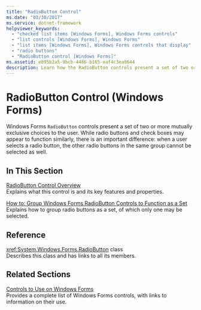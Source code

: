 ```yaml
---
title: "RadioButton Control"
ms.date: "03/30/2017"
ms.service: dotnet-framework
helpviewer_keywords: 
  - "checked list items [Windows Forms], Windows Forms controls"
  - "list controls [Windows Forms], Windows Forms"
  - "list items [Windows Forms], Windows Forms controls that display"
  - "radio buttons"
  - "RadioButton control [Windows Forms]"
ms.assetid: e895b2a5-9bcb-4486-b165-eaf4c3ea9644
description: Learn how the RadioButton controls present a set of two or more mutually exclusive choices to the user.
---
```

# RadioButton Control (Windows Forms)

Windows Forms `RadioButton` controls present a set of two or more mutually exclusive choices to the user. While radio buttons and check boxes may appear to function similarly, there is an important difference: when a user selects a radio button, the other radio buttons in the same group cannot be selected as well.  
  
## In This Section  

[RadioButton Control Overview](radiobutton-control-overview-windows-forms.md)\
Explains what this control is and its key features and properties.  
  
[How to: Group Windows Forms RadioButton Controls to Function as a Set](how-to-group-windows-forms-radiobutton-controls-to-function-as-a-set.md)\
Explains how to group radio buttons as a set, of which only one may be selected.  
  
## Reference  

<xref:System.Windows.Forms.RadioButton> class  
Describes this class and has links to all its members.  
  
## Related Sections  

[Controls to Use on Windows Forms](controls-to-use-on-windows-forms.md)\
Provides a complete list of Windows Forms controls, with links to information on their use.
